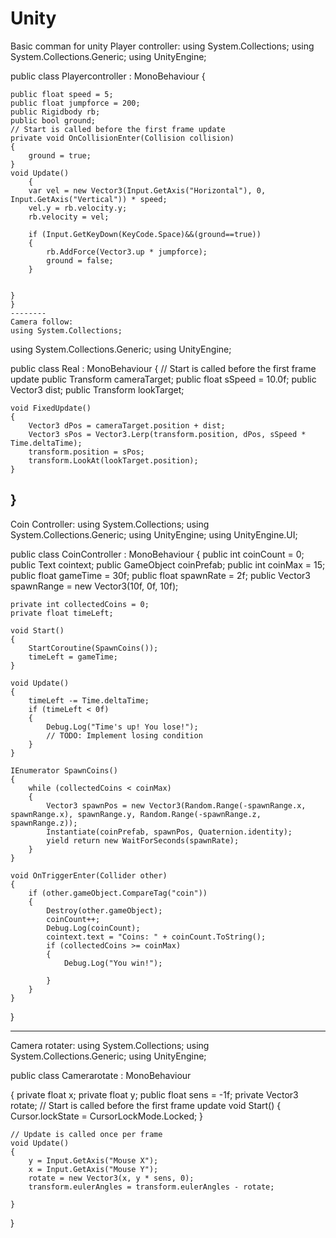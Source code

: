 # Unity
Basic comman for unity
Player controller:
using System.Collections;
using System.Collections.Generic;
using UnityEngine;

public class Playercontroller : MonoBehaviour
{


    public float speed = 5;
    public float jumpforce = 200;
    public Rigidbody rb;
    public bool ground;
    // Start is called before the first frame update
    private void OnCollisionEnter(Collision collision)
    {
        ground = true;
    }
    void Update()
        {
        var vel = new Vector3(Input.GetAxis("Horizontal"), 0, Input.GetAxis("Vertical")) * speed;
        vel.y = rb.velocity.y;
        rb.velocity = vel;
        
        if (Input.GetKeyDown(KeyCode.Space)&&(ground==true))
        {
            rb.AddForce(Vector3.up * jumpforce);
            ground = false;
        }
       
        
    }
    }
    --------
    Camera follow:
    using System.Collections;
using System.Collections.Generic;
using UnityEngine;

public class Real : MonoBehaviour
{
    // Start is called before the first frame update
    public Transform cameraTarget;
    public float sSpeed = 10.0f;
    public Vector3 dist;
    public Transform lookTarget;

    void FixedUpdate()
    {
        Vector3 dPos = cameraTarget.position + dist;
        Vector3 sPos = Vector3.Lerp(transform.position, dPos, sSpeed * Time.deltaTime);
        transform.position = sPos;
        transform.LookAt(lookTarget.position);
    }

}
--------
Coin Controller:
using System.Collections;
using System.Collections.Generic;
using UnityEngine;
using UnityEngine.UI;

public class CoinController : MonoBehaviour
{
    public int coinCount = 0;
    public Text cointext;
    public GameObject coinPrefab;
    public int coinMax = 15;
    public float gameTime = 30f;
    public float spawnRate = 2f;
    public Vector3 spawnRange = new Vector3(10f, 0f, 10f);

    private int collectedCoins = 0;
    private float timeLeft;

    void Start()
    {
        StartCoroutine(SpawnCoins());
        timeLeft = gameTime;
    }

    void Update()
    {
        timeLeft -= Time.deltaTime;
        if (timeLeft < 0f)
        {
            Debug.Log("Time's up! You lose!");
            // TODO: Implement losing condition
        }
    }

    IEnumerator SpawnCoins()
    {
        while (collectedCoins < coinMax)
        {
            Vector3 spawnPos = new Vector3(Random.Range(-spawnRange.x, spawnRange.x), spawnRange.y, Random.Range(-spawnRange.z, spawnRange.z));
            Instantiate(coinPrefab, spawnPos, Quaternion.identity);
            yield return new WaitForSeconds(spawnRate);
        }
    }

    void OnTriggerEnter(Collider other)
    {
        if (other.gameObject.CompareTag("coin"))
        {
            Destroy(other.gameObject); 
            coinCount++; 
            Debug.Log(coinCount);
            cointext.text = "Coins: " + coinCount.ToString();
            if (collectedCoins >= coinMax)
            {
                Debug.Log("You win!");
                
            }
        }
    }
}


______
Camera rotater:
using System.Collections;
using System.Collections.Generic;
using UnityEngine;

public class Camerarotate : MonoBehaviour
    
{
    private float x;
    private float y;
    public float sens = -1f;
    private Vector3 rotate;
    // Start is called before the first frame update
    void Start()
    {
        Cursor.lockState = CursorLockMode.Locked;
    }

    // Update is called once per frame
    void Update()
    {
        y = Input.GetAxis("Mouse X");
        x = Input.GetAxis("Mouse Y");
        rotate = new Vector3(x, y * sens, 0);
        transform.eulerAngles = transform.eulerAngles - rotate;

    }
}

